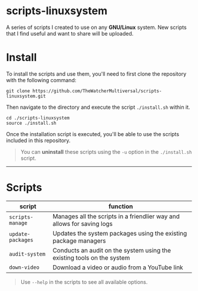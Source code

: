 # scripts-linuxsystem
A series of scripts I created to use on any **GNU/Linux** system. New scripts that I find useful and want to share will be uploaded.

# Install

To install the scripts and use them, you'll need to first clone the repository with the following command:

    git clone https://github.com/TheWatcherMultiversal/scripts-linuxsystem.git

Then navigate to the directory and execute the script `./install.sh` within it.

    cd ./scripts-linuxsystem
    source ./install.sh

Once the installation script is executed, you'll be able to use the scripts included in this repository.

> You can **uninstall** these scripts using the `-u` option in the `./install.sh` script.

---

# Scripts
|script|function|
|-|-|
|`scripts-manage`|Manages all the scripts in a friendlier way and allows for saving logs|
|`update-packages`|Updates the system packages using the existing package managers|
|`audit-system`|Conducts an audit on the system using the existing tools on the system|
|`down-video`|Download a video or audio from a YouTube link|

> Use `--help` in the scripts to see all available options.
